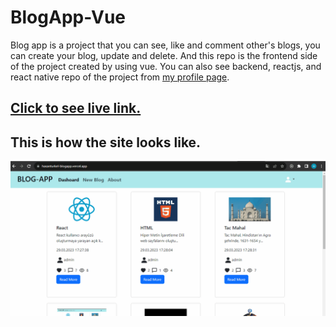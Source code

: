 # BlogApp-Vue

Blog app is a project that you can see, like and comment other's blogs, you can create your blog, update and delete. And this repo is the frontend side of the project created by using vue. You can also see backend, reactjs, and react native repo of the project from  [my profile page](https://github.com/Hasan-Turkel).

## [Click to see live link.](https://blog-app-vue-five.vercel.app/)

## This is how the site looks like.


![./blogapp.gif](./blogapp.gif)
